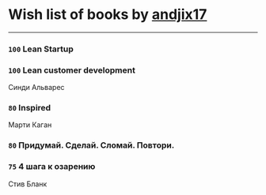 # Wish list of books by [andjix17](https://plus.google.com/u/0/111107669790056792515/)
---

### `100` Lean Startup

### `100` Lean customer development
Синди Альварес

### `80` Inspired
Марти Каган

### `80` Придумай. Сделай. Сломай. Повтори.

### `75` 4 шага к озарению
Стив Бланк

